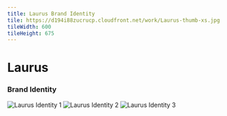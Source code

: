 ```yaml
---
title: Laurus Brand Identity
tile: https://d194i88zucrucp.cloudfront.net/work/Laurus-thumb-xs.jpg
tileWidth: 600
tileHeight: 675
---
```


# Laurus
### Brand Identity
![Laurus Identity 1](https://d194i88zucrucp.cloudfront.net/work/LaurusIdentity1-lg.jpg)
![Laurus Identity 2](https://d194i88zucrucp.cloudfront.net/work/LaurusIdentity2-lg.jpg)
![Laurus Identity 3](https://d194i88zucrucp.cloudfront.net/work/LaurusIdentity3-lg.jpg)
